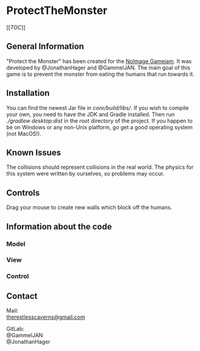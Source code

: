 # ProtectTheMonster

[[_TOC_]] 

## General Information

"Protect the Monster" has been created for the [NoImage Gamejam](https://itch.io/jam/no-image-jam). It was developed by @JonathanHager and @GammelJAN. The main goal of this game is to prevent the monster
from eating the humans that run towards it.

## Installation
You can find the newest Jar file in *core/build/libs/*. If you wish to compile your own, you need to have the JDK and Gradle installed. Then run *./gradlew desktop:dist* in the root directory of the project.
If you happen to be on Windows or any non-Unix platform, go get a good operating system (not MacOS!).

## Known Issues
The collisions should represent collisions in the real world. The physics for this system were written by ourselves, so problems may occur.

## Controls

Drag your mouse to create new walls which block off the humans.

## Information about the code

### Model

### View

### Control

## Contact

Mail:  
therestlesscaverns@gmail.com  

GitLab:  
@GammelJAN  
@JonathanHager  


